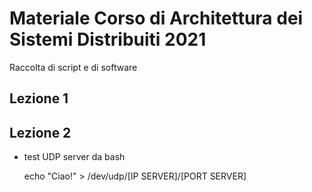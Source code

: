 # Materiale Corso di Architettura dei Sistemi Distribuiti 2021

Raccolta di script e di software

## Lezione 1

## Lezione 2

* test UDP server da bash

  echo "Ciao!" > /dev/udp/\[IP SERVER\]/\[PORT SERVER\]
